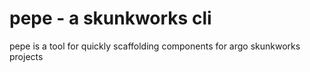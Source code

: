 # pepe - a skunkworks cli

pepe is a tool for quickly scaffolding components for argo skunkworks projects
